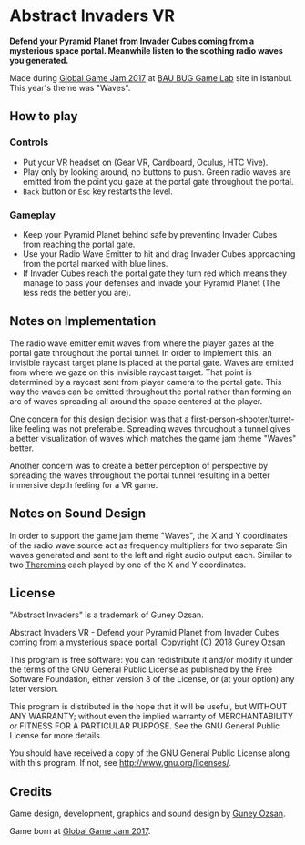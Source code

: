 # Abstract Invaders VR

**Defend your Pyramid Planet from Invader Cubes coming from a mysterious space portal. Meanwhile listen to the soothing radio waves you generated.**

Made during [Global Game Jam 2017](https://globalgamejam.org/) at [BAU BUG Game Lab](http://buglab.bau.edu.tr/) site in Istanbul. This year's theme was "Waves".

## How to play

### Controls

* Put your VR headset on (Gear VR, Cardboard, Oculus, HTC Vive).
* Play only by looking around, no buttons to push. Green radio waves are emitted from the point you gaze at the portal gate throughout the portal.
* `Back` button or `Esc` key restarts the level.

### Gameplay

* Keep your Pyramid Planet behind safe by preventing Invader Cubes from reaching the portal gate.
* Use your Radio Wave Emitter to hit and drag Invader Cubes approaching from the portal marked with blue lines.
* If Invader Cubes reach the portal gate they turn red which means they manage to pass your defenses and invade your Pyramid Planet (The less reds the better you are).

## Notes on Implementation

The radio wave emitter emit waves from where the player gazes at the portal gate throughout the portal tunnel. In order to implement this, an invisible raycast target plane is placed at the portal gate. Waves are emitted from where we gaze on this invisible raycast target. That point is determined by a raycast sent from player camera to the portal gate. This way the waves can be emitted throughout the portal rather than forming an arc of waves spreading all around the space centered at the player.

One concern for this design decision was that a first-person-shooter/turret-like feeling was not preferable. Spreading waves throughout a tunnel gives a better visualization of waves which matches the game jam theme "Waves" better.

Another concern was to create a better perception of perspective by spreading the waves throughout the portal tunnel resulting in a better immersive depth feeling for a VR game.

## Notes on Sound Design

In order to support the game jam theme "Waves", the X and Y coordinates of the radio wave source act as frequency multipliers for two separate Sin waves generated and sent to the left and right audio output each. Similar to two [Theremins](https://en.wikipedia.org/wiki/Theremin) each played by one of the X and Y coordinates.

## License

"Abstract Invaders" is a trademark of Guney Ozsan.

Abstract Invaders VR - Defend your Pyramid Planet from Invader Cubes coming from a mysterious space portal.
Copyright (C) 2018 Guney Ozsan

This program is free software: you can redistribute it and/or modify it under the terms of the GNU General Public License as published by the Free Software Foundation, either version 3 of the License, or (at your option) any later version.

This program is distributed in the hope that it will be useful, but WITHOUT ANY WARRANTY; without even the implied warranty of
MERCHANTABILITY or FITNESS FOR A PARTICULAR PURPOSE.  See the GNU General Public License for more details.

You should have received a copy of the GNU General Public License along with this program.  If not, see <http://www.gnu.org/licenses/>.

## Credits

Game design, development, graphics and sound design by [Guney Ozsan](http://www.guneyozsan.com).

Game born at [Global Game Jam 2017](https://globalgamejam.org/).
